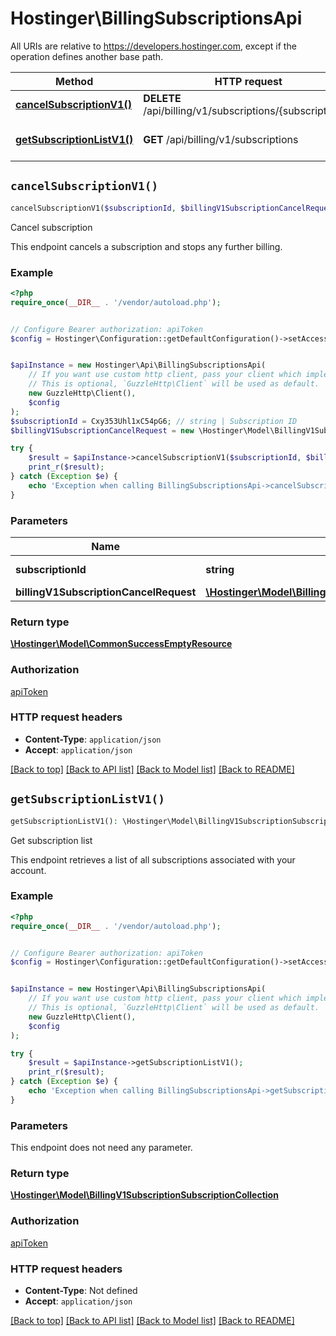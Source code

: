 # Hostinger\BillingSubscriptionsApi

All URIs are relative to https://developers.hostinger.com, except if the operation defines another base path.

| Method | HTTP request | Description |
| ------------- | ------------- | ------------- |
| [**cancelSubscriptionV1()**](BillingSubscriptionsApi.md#cancelSubscriptionV1) | **DELETE** /api/billing/v1/subscriptions/{subscriptionId} | Cancel subscription |
| [**getSubscriptionListV1()**](BillingSubscriptionsApi.md#getSubscriptionListV1) | **GET** /api/billing/v1/subscriptions | Get subscription list |


## `cancelSubscriptionV1()`

```php
cancelSubscriptionV1($subscriptionId, $billingV1SubscriptionCancelRequest): \Hostinger\Model\CommonSuccessEmptyResource
```

Cancel subscription

This endpoint cancels a subscription and stops any further billing.

### Example

```php
<?php
require_once(__DIR__ . '/vendor/autoload.php');


// Configure Bearer authorization: apiToken
$config = Hostinger\Configuration::getDefaultConfiguration()->setAccessToken('YOUR_ACCESS_TOKEN');


$apiInstance = new Hostinger\Api\BillingSubscriptionsApi(
    // If you want use custom http client, pass your client which implements `GuzzleHttp\ClientInterface`.
    // This is optional, `GuzzleHttp\Client` will be used as default.
    new GuzzleHttp\Client(),
    $config
);
$subscriptionId = Cxy353Uhl1xC54pG6; // string | Subscription ID
$billingV1SubscriptionCancelRequest = new \Hostinger\Model\BillingV1SubscriptionCancelRequest(); // \Hostinger\Model\BillingV1SubscriptionCancelRequest

try {
    $result = $apiInstance->cancelSubscriptionV1($subscriptionId, $billingV1SubscriptionCancelRequest);
    print_r($result);
} catch (Exception $e) {
    echo 'Exception when calling BillingSubscriptionsApi->cancelSubscriptionV1: ', $e->getMessage(), PHP_EOL;
}
```

### Parameters

| Name | Type | Description  | Notes |
| ------------- | ------------- | ------------- | ------------- |
| **subscriptionId** | **string**| Subscription ID | |
| **billingV1SubscriptionCancelRequest** | [**\Hostinger\Model\BillingV1SubscriptionCancelRequest**](../Model/BillingV1SubscriptionCancelRequest.md)|  | |

### Return type

[**\Hostinger\Model\CommonSuccessEmptyResource**](../Model/CommonSuccessEmptyResource.md)

### Authorization

[apiToken](../../README.md#apiToken)

### HTTP request headers

- **Content-Type**: `application/json`
- **Accept**: `application/json`

[[Back to top]](#) [[Back to API list]](../../README.md#endpoints)
[[Back to Model list]](../../README.md#models)
[[Back to README]](../../README.md)

## `getSubscriptionListV1()`

```php
getSubscriptionListV1(): \Hostinger\Model\BillingV1SubscriptionSubscriptionCollection
```

Get subscription list

This endpoint retrieves a list of all subscriptions associated with your account.

### Example

```php
<?php
require_once(__DIR__ . '/vendor/autoload.php');


// Configure Bearer authorization: apiToken
$config = Hostinger\Configuration::getDefaultConfiguration()->setAccessToken('YOUR_ACCESS_TOKEN');


$apiInstance = new Hostinger\Api\BillingSubscriptionsApi(
    // If you want use custom http client, pass your client which implements `GuzzleHttp\ClientInterface`.
    // This is optional, `GuzzleHttp\Client` will be used as default.
    new GuzzleHttp\Client(),
    $config
);

try {
    $result = $apiInstance->getSubscriptionListV1();
    print_r($result);
} catch (Exception $e) {
    echo 'Exception when calling BillingSubscriptionsApi->getSubscriptionListV1: ', $e->getMessage(), PHP_EOL;
}
```

### Parameters

This endpoint does not need any parameter.

### Return type

[**\Hostinger\Model\BillingV1SubscriptionSubscriptionCollection**](../Model/BillingV1SubscriptionSubscriptionCollection.md)

### Authorization

[apiToken](../../README.md#apiToken)

### HTTP request headers

- **Content-Type**: Not defined
- **Accept**: `application/json`

[[Back to top]](#) [[Back to API list]](../../README.md#endpoints)
[[Back to Model list]](../../README.md#models)
[[Back to README]](../../README.md)
